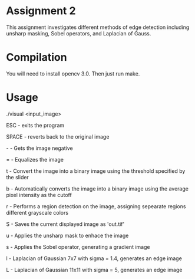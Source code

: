 # Assignment 2
This assignment investigates different methods of edge detection including unsharp masking, Sobel operators, and Laplacian of Gauss.

# Compilation
You will need to install opencv 3.0. Then just run make.

# Usage
./visual <input_image>

ESC - exits the program

SPACE - reverts back to the original image

\- - Gets the image negative

= - Equalizes the image

t - Convert the image into a binary image using the threshold specified by the slider

b - Automatically converts the image into a binary image using the average pixel intensity as the cutoff

r - Performs a region detection on the image, assigning sepearate regions different grayscale colors

S - Saves the current displayed image as 'out.tif'

u - Applies the unsharp mask to enhace the image

s - Applies the Sobel operator, generating a gradient image

l - Laplacian of Gaussian 7x7 with sigma = 1.4, generates an edge image

L - Laplacian of Gaussian 11x11 with sigma = 5, generates an edge image
